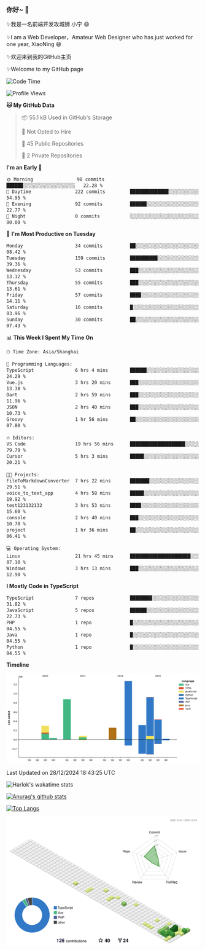 ### 你好~  👋

✨我是一名前端开发攻城狮 小宁 😄

✨I am a Web Developer，Amateur Web Designer who has just worked for one year, XiaoNing 😄

✨欢迎来到我的GitHub主页

✨Welcome to my GitHub page
<!--
**7148505/7148505** is a ✨ _special_ ✨ repository because its `README.md` (this file) appears on your GitHub profile.

Here are some ideas to get you started:

- 🔭 I’m currently working on ...
- 🌱 I’m currently learning ...
- 👯 I’m looking to collaborate on ...
- 🤔 I’m looking for help with ...
- 💬 Ask me about ...
- 📫 How to reach me: ...
- 😄 Pronouns: ...
- ⚡ Fun fact: ...
-->

<!--START_SECTION:waka-->
![Code Time](http://img.shields.io/badge/Code%20Time-2%2C560%20hrs%2029%20mins-blue)

![Profile Views](http://img.shields.io/badge/Profile%20Views-0-blue)

**🐱 My GitHub Data** 

> 📦 55.1 kB Used in GitHub's Storage 
 > 
> 🚫 Not Opted to Hire
 > 
> 📜 45 Public Repositories 
 > 
> 🔑 2 Private Repositories 
 > 
**I'm an Early 🐤** 

```text
🌞 Morning                90 commits          ██████░░░░░░░░░░░░░░░░░░░   22.28 % 
🌆 Daytime                222 commits         ██████████████░░░░░░░░░░░   54.95 % 
🌃 Evening                92 commits          ██████░░░░░░░░░░░░░░░░░░░   22.77 % 
🌙 Night                  0 commits           ░░░░░░░░░░░░░░░░░░░░░░░░░   00.00 % 
```
📅 **I'm Most Productive on Tuesday** 

```text
Monday                   34 commits          ██░░░░░░░░░░░░░░░░░░░░░░░   08.42 % 
Tuesday                  159 commits         ██████████░░░░░░░░░░░░░░░   39.36 % 
Wednesday                53 commits          ███░░░░░░░░░░░░░░░░░░░░░░   13.12 % 
Thursday                 55 commits          ███░░░░░░░░░░░░░░░░░░░░░░   13.61 % 
Friday                   57 commits          ████░░░░░░░░░░░░░░░░░░░░░   14.11 % 
Saturday                 16 commits          █░░░░░░░░░░░░░░░░░░░░░░░░   03.96 % 
Sunday                   30 commits          ██░░░░░░░░░░░░░░░░░░░░░░░   07.43 % 
```


📊 **This Week I Spent My Time On** 

```text
🕑︎ Time Zone: Asia/Shanghai

💬 Programming Languages: 
TypeScript               6 hrs 4 mins        ██████░░░░░░░░░░░░░░░░░░░   24.29 % 
Vue.js                   3 hrs 20 mins       ███░░░░░░░░░░░░░░░░░░░░░░   13.38 % 
Dart                     2 hrs 59 mins       ███░░░░░░░░░░░░░░░░░░░░░░   11.96 % 
JSON                     2 hrs 40 mins       ███░░░░░░░░░░░░░░░░░░░░░░   10.73 % 
Groovy                   1 hr 56 mins        ██░░░░░░░░░░░░░░░░░░░░░░░   07.80 % 

🔥 Editors: 
VS Code                  19 hrs 56 mins      ████████████████████░░░░░   79.79 % 
Cursor                   5 hrs 3 mins        █████░░░░░░░░░░░░░░░░░░░░   20.21 % 

🐱‍💻 Projects: 
FileToMarkdownConverter  7 hrs 22 mins       ███████░░░░░░░░░░░░░░░░░░   29.51 % 
voice_to_text_app        4 hrs 58 mins       █████░░░░░░░░░░░░░░░░░░░░   19.92 % 
test123132132            3 hrs 53 mins       ████░░░░░░░░░░░░░░░░░░░░░   15.60 % 
console                  2 hrs 40 mins       ███░░░░░░░░░░░░░░░░░░░░░░   10.70 % 
project                  1 hr 36 mins        ██░░░░░░░░░░░░░░░░░░░░░░░   06.41 % 

💻 Operating System: 
Linux                    21 hrs 45 mins      ██████████████████████░░░   87.10 % 
Windows                  3 hrs 13 mins       ███░░░░░░░░░░░░░░░░░░░░░░   12.90 % 
```

**I Mostly Code in TypeScript** 

```text
TypeScript               7 repos             ████████░░░░░░░░░░░░░░░░░   31.82 % 
JavaScript               5 repos             ██████░░░░░░░░░░░░░░░░░░░   22.73 % 
PHP                      1 repo              █░░░░░░░░░░░░░░░░░░░░░░░░   04.55 % 
Java                     1 repo              █░░░░░░░░░░░░░░░░░░░░░░░░   04.55 % 
Python                   1 repo              █░░░░░░░░░░░░░░░░░░░░░░░░   04.55 % 
```



**Timeline**

![Lines of Code chart](https://raw.githubusercontent.com/littleCareless/littleCareless/master/assets/bar_graph.png)


 Last Updated on 28/12/2024 18:43:25 UTC
<!--END_SECTION:waka-->
![Harlok's wakatime stats](https://github-readme-stats.vercel.app/api/wakatime?username=littleCareless)

[![Anurag's github stats](https://github-readme-stats.vercel.app/api?username=littleCareless)](https://github.com/anuraghazra/github-readme-stats)

[![Top Langs](https://github-readme-stats.vercel.app/api/top-langs/?username=littleCareless&layout=compact)](https://github.com/anuraghazra/github-readme-stats)

![](./profile-3d-contrib/profile-green-animate.svg)